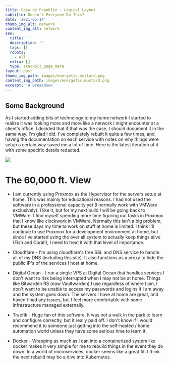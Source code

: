 ```yaml
---
title: Casa de Franklin - Logical Layout
subtitle: Doesn't Everyone Do This?
date: '2021-05-14'
thumb_img_alt: network
content_img_alt: network
seo:
  title: ''
  description: ''
  tags: []
  robots:
    - all
  extra: []
  type: stackbit_page_meta
layout: post
thumb_img_path: images/energetic-mustard.png
content_img_path: images/energetic-mustard.png
excerpt: 'A Breakdown '
---
```

## Some Background

As I started adding bits of technology to my home network I started to realize it was looking more and more like a network I might encounter at a client's office. I decided that if that was the case, I should document it in the same way. I'm glad I did. I've completely rebuilt it quite a few times, and having the documentation on each service with notes on why things were setup a certain way saved me a lot of time. Here is the latest iteration of it with some specific details redacted.

![](/images/energetic-mustard.png)



# The 60,000 ft. View

*   I am currently using Proxmox as the Hypervisor for the servers setup at home. This was mainly for educational reasons. I had not used the software in a professional capacity yet (I normally work with VMWare exclusively). I like it, but for my next build I will be going back to VMWare. I find myself spending more time figuring out tasks in Proxmox that I know like clockwork in VMWare. Normally this isn't a big problem, but these days my time to work on stuff at home is limited. I think I'll continue to use Proxmox for a development environment at home, but since I've started using the over all system to actually keep things alive (Fish and Coral!), I need to treat it with that level of importance.

*   Cloudflare - I'm using cloudflare's free SSL and DNS service to handle all of my DNS (including this site). It also functions as a proxy to hide the public IP's of the services I host at home.

*   Digital Ocean - I run a single VPS at Digital Ocean that handles services I don't want to risk being interrupted when I may not be at home. Things like Bitwarden RS (now Vaultwarden) I use regardless of where I am, I don't want to be unable to access my passwords and logins if I am away and the system goes down. The servers I have at home are great, and haven't had any issues, but I feel more comfortable with some infrastructure managed externally.

*   Traefik - Huge fan of this software. It was not a walk in the park to learn and configure correctly, but it really paid off. I don't know if I would recommend it to someone just getting into the self-hosted / home automation world unless they have some serious time to learn it.

*   Docker - Wrapping as much as I can into a containerized system like docker makes it very simple for me to rebuild things in the event they do down. In a world of microservices, docker seems like a great fit. I think the next rebuild may be a dive into Kubernetes. 
